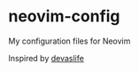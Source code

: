 # neovim-config
My configuration files for Neovim

Inspired by [devaslife](https://youtu.be/ajmK0ZNcM4Q)
